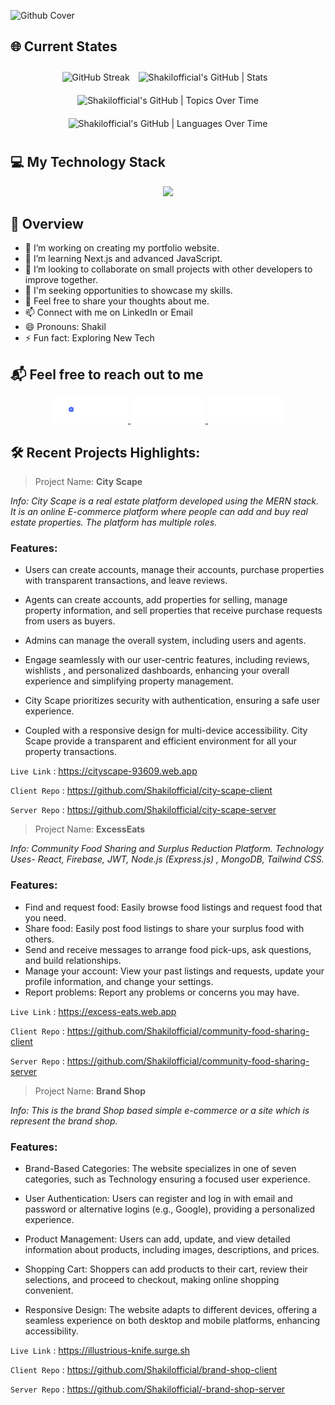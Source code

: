 ![Github Cover](/images/CoverGit.gif)

## 🌐 Current States

<div align="center">
  <img src="https://github-readme-streak-stats.herokuapp.com?user=Shakilofficial&theme=algolia&border_radius=5&date_format=M%20j%5B%2C%20Y%5D" alt="GitHub Streak" style="width: full; height: 300px;"/>
  <img src="https://stats.quira.sh/Shakilofficial/github?theme=dark" alt="Shakilofficial's GitHub | Stats" style="width: 400px; height: 260px; margin: 10px;" />
  <img src="https://stats.quira.sh/Shakilofficial/topics-over-time?theme=dark" alt="Shakilofficial's GitHub | Topics Over Time" style="width: 400px; height: 260px; margin: 10px;" />
  <img src="https://stats.quira.sh/Shakilofficial/languages-over-time?theme=dark" alt="Shakilofficial's GitHub | Languages Over Time" style="width: 400px; height: 260px; margin: 10px;" />
</div>

## 💻 My Technology Stack

<p align="center">
  <a href="">
    <img src="https://skillicons.dev/icons?i=html,css,tailwind,js,react,mongodb,nodejs,express,firebase,next" />
  </a>
</p>

## 🚀 Overview

- 🔭 I’m working on creating my portfolio website.
- 🌱 I’m learning Next.js and advanced JavaScript.
- 👯 I’m looking to collaborate on small projects with other developers to improve together.
- 🤔 I'm seeking opportunities to showcase my skills.
- 💬 Feel free to share your thoughts about me.
- 📫 Connect with me on LinkedIn or Email
- 😄 Pronouns: Shakil
- ⚡ Fun fact: Exploring New Tech

## 📬 Feel free to reach out to me

<p align="center">
  <a href="https://www.facebook.com/iamshakilhossain">
    <img  alt="" src="/images/facebook.gif"/>
  </a>

  <a href="https://www.linkedin.com/in/md-shakil-hossain-60564519b">
    <img alt="" src="/images/linkd.gif"/>
  </a>
  
  <a href="https://twitter.com/creative_shakil">
    <img alt="" src="/images/xfollow.gif"/>
  </a>
</p>

## 🛠️ Recent Projects Highlights:

> Project Name: **City Scape**

_Info: City Scape is a real estate platform developed using the MERN stack. It is an
online E-commerce platform where people can add and buy real estate properties. The platform has multiple roles._

### Features:

- Users can create accounts, manage their accounts, purchase properties with transparent transactions, and leave reviews.
- Agents can create accounts, add properties for selling, manage property information, and sell properties that receive purchase requests from users as buyers.
- Admins can manage the overall system, including users and agents.

- Engage seamlessly with our user-centric features, including reviews, wishlists , and personalized dashboards, enhancing your overall experience and simplifying property management.

- City Scape prioritizes security with authentication, ensuring a safe user experience.
- Coupled with a responsive design for multi-device accessibility. City Scape provide a transparent and efficient environment for all your property transactions.

`Live Link` : https://cityscape-93609.web.app

`Client Repo` : https://github.com/Shakilofficial/city-scape-client

`Server Repo` : https://github.com/Shakilofficial/city-scape-server

> Project Name: **ExcessEats**

_Info: Community Food Sharing and Surplus Reduction Platform. Technology Uses- React, Firebase, JWT, Node.js (Express.js) , MongoDB, Tailwind CSS._

### Features:

- Find and request food: Easily browse food listings and request food that you need.
- Share food: Easily post food listings to share your surplus food with others.
- Send and receive messages to arrange food pick-ups, ask questions, and build relationships.
- Manage your account: View your past listings and requests, update your profile information, and change your settings.
- Report problems: Report any problems or concerns you may have.

`Live Link` : https://excess-eats.web.app

`Client Repo` : https://github.com/Shakilofficial/community-food-sharing-client

`Server Repo` : https://github.com/Shakilofficial/community-food-sharing-server

> Project Name: **Brand Shop**

_Info: This is the brand Shop based simple e-commerce or a site which is represent the brand shop._

### Features:

- Brand-Based Categories: The website specializes in one of seven categories, such as Technology ensuring a focused user experience.

- User Authentication: Users can register and log in with email and password or alternative logins (e.g., Google), providing a personalized experience.

- Product Management: Users can add, update, and view detailed information about products, including images, descriptions, and prices.

- Shopping Cart: Shoppers can add products to their cart, review their selections, and proceed to checkout, making online shopping convenient.

- Responsive Design: The website adapts to different devices, offering a seamless experience on both desktop and mobile platforms, enhancing accessibility.

`Live Link` : https://illustrious-knife.surge.sh

`Client Repo` : https://github.com/Shakilofficial/brand-shop-client

`Server Repo` : https://github.com/Shakilofficial/-brand-shop-server
